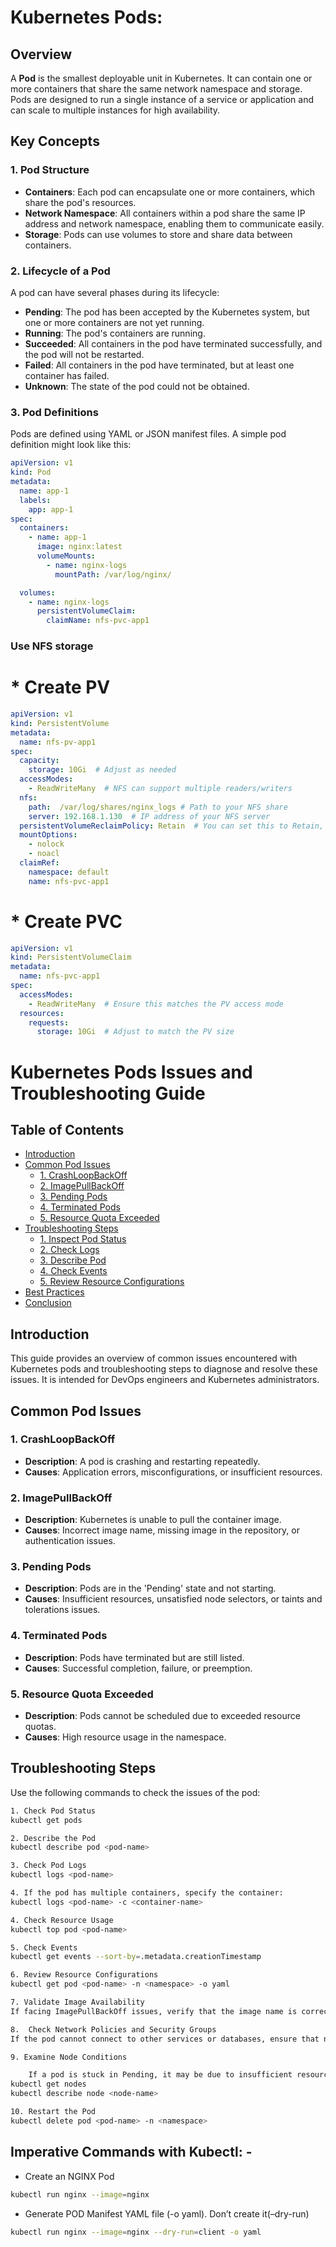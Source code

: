 # Kubernetes Pods:

## Overview

A **Pod** is the smallest deployable unit in Kubernetes. It can contain one or more containers that share the same network namespace and storage. Pods are designed to run a single instance of a service or application and can scale to multiple instances for high availability.

## Key Concepts

### 1. **Pod Structure**
- **Containers**: Each pod can encapsulate one or more containers, which share the pod's resources.
- **Network Namespace**: All containers within a pod share the same IP address and network namespace, enabling them to communicate easily.
- **Storage**: Pods can use volumes to store and share data between containers.

### 2. **Lifecycle of a Pod**
A pod can have several phases during its lifecycle:
- **Pending**: The pod has been accepted by the Kubernetes system, but one or more containers are not yet running.
- **Running**: The pod's containers are running.
- **Succeeded**: All containers in the pod have terminated successfully, and the pod will not be restarted.
- **Failed**: All containers in the pod have terminated, but at least one container has failed.
- **Unknown**: The state of the pod could not be obtained.

### 3. **Pod Definitions**
Pods are defined using YAML or JSON manifest files. A simple pod definition might look like this:

```yaml
apiVersion: v1
kind: Pod
metadata:
  name: app-1
  labels:
    app: app-1
spec:
  containers:
    - name: app-1
      image: nginx:latest
      volumeMounts:
        - name: nginx-logs
          mountPath: /var/log/nginx/

  volumes:
    - name: nginx-logs
      persistentVolumeClaim:
        claimName: nfs-pvc-app1


```
### Use NFS storage

# * Create PV
```yaml
apiVersion: v1
kind: PersistentVolume
metadata:
  name: nfs-pv-app1
spec:
  capacity:
    storage: 10Gi  # Adjust as needed
  accessModes:
    - ReadWriteMany  # NFS can support multiple readers/writers
  nfs:
    path:  /var/log/shares/nginx_logs # Path to your NFS share
    server: 192.168.1.130  # IP address of your NFS server
  persistentVolumeReclaimPolicy: Retain  # You can set this to Retain, Recycle, or Delete based on your needs
  mountOptions:
    - nolock
    - noacl
  claimRef:
    namespace: default
    name: nfs-pvc-app1
```
# * Create PVC
```yaml
apiVersion: v1
kind: PersistentVolumeClaim
metadata:
  name: nfs-pvc-app1
spec:
  accessModes:
    - ReadWriteMany  # Ensure this matches the PV access mode
  resources:
    requests:
      storage: 10Gi  # Adjust to match the PV size
```


# Kubernetes Pods Issues and Troubleshooting Guide

## Table of Contents
- [Introduction](#introduction)
- [Common Pod Issues](#common-pod-issues)
  - [1. CrashLoopBackOff](#1-crashloopbackoff)
  - [2. ImagePullBackOff](#2-imagepullbackoff)
  - [3. Pending Pods](#3-pending-pods)
  - [4. Terminated Pods](#4-terminated-pods)
  - [5. Resource Quota Exceeded](#5-resource-quota-exceeded)
- [Troubleshooting Steps](#troubleshooting-steps)
  - [1. Inspect Pod Status](#1-inspect-pod-status)
  - [2. Check Logs](#2-check-logs)
  - [3. Describe Pod](#3-describe-pod)
  - [4. Check Events](#4-check-events)
  - [5. Review Resource Configurations](#5-review-resource-configurations)
- [Best Practices](#best-practices)
- [Conclusion](#conclusion)

## Introduction
This guide provides an overview of common issues encountered with Kubernetes pods and troubleshooting steps to diagnose and resolve these issues. It is intended for DevOps engineers and Kubernetes administrators.

## Common Pod Issues

### 1. CrashLoopBackOff
- **Description**: A pod is crashing and restarting repeatedly.
- **Causes**: Application errors, misconfigurations, or insufficient resources.

### 2. ImagePullBackOff
- **Description**: Kubernetes is unable to pull the container image.
- **Causes**: Incorrect image name, missing image in the repository, or authentication issues.

### 3. Pending Pods
- **Description**: Pods are in the 'Pending' state and not starting.
- **Causes**: Insufficient resources, unsatisfied node selectors, or taints and tolerations issues.

### 4. Terminated Pods
- **Description**: Pods have terminated but are still listed.
- **Causes**: Successful completion, failure, or preemption.

### 5. Resource Quota Exceeded
- **Description**: Pods cannot be scheduled due to exceeded resource quotas.
- **Causes**: High resource usage in the namespace.

## Troubleshooting Steps

Use the following commands to check the issues of the pod:

```bash
1. Check Pod Status
kubectl get pods

2. Describe the Pod
kubectl describe pod <pod-name>

3. Check Pod Logs
kubectl logs <pod-name>

4. If the pod has multiple containers, specify the container:
kubectl logs <pod-name> -c <container-name>

4. Check Resource Usage
kubectl top pod <pod-name>

5. Check Events
kubectl get events --sort-by=.metadata.creationTimestamp

6. Review Resource Configurations
kubectl get pod <pod-name> -n <namespace> -o yaml

7. Validate Image Availability
If facing ImagePullBackOff issues, verify that the image name is correct and that the image is available in the specified container registry. Check authentication settings if using private registries.

8.  Check Network Policies and Security Groups
If the pod cannot connect to other services or databases, ensure that network policies, security groups, or firewall rules are correctly configured to allow traffic.

9. Examine Node Conditions

    If a pod is stuck in Pending, it may be due to insufficient resources on the node. Check the node status:
kubectl get nodes
kubectl describe node <node-name>

10. Restart the Pod
kubectl delete pod <pod-name> -n <namespace>

```

## Imperative Commands with Kubectl: -

* Create an NGINX Pod
```bash
kubectl run nginx --image=nginx
```
* Generate POD Manifest YAML file (-o yaml). Don’t create it(–dry-run)
```bash
kubectl run nginx --image=nginx --dry-run=client -o yaml
```
